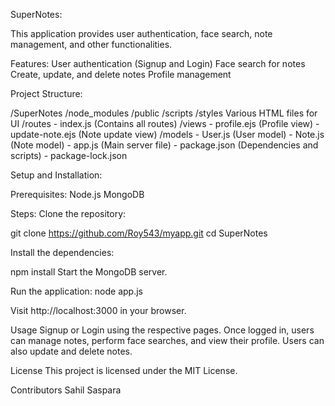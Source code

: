 SuperNotes:

This application provides user authentication, face search, note management, and other functionalities.

Features:
User authentication (Signup and Login)
Face search for notes
Create, update, and delete notes
Profile management

Project Structure:

/SuperNotes
    /node_modules
    /public
        /scripts
        /styles
        Various HTML files for UI
    /routes
        - index.js (Contains all routes)
    /views
        - profile.ejs (Profile view)
        - update-note.ejs (Note update view)
    /models
        - User.js (User model)
        - Note.js (Note model)
    - app.js (Main server file)
    - package.json (Dependencies and scripts)
    - package-lock.json
    
Setup and Installation:

Prerequisites:
Node.js
MongoDB

Steps:
Clone the repository:

git clone https://github.com/Roy543/myapp.git
cd SuperNotes

Install the dependencies:

npm install
Start the MongoDB server.

Run the application:
node app.js

Visit http://localhost:3000 in your browser.

Usage
Signup or Login using the respective pages.
Once logged in, users can manage notes, perform face searches, and view their profile.
Users can also update and delete notes.

License
This project is licensed under the MIT License.

Contributors
Sahil Saspara